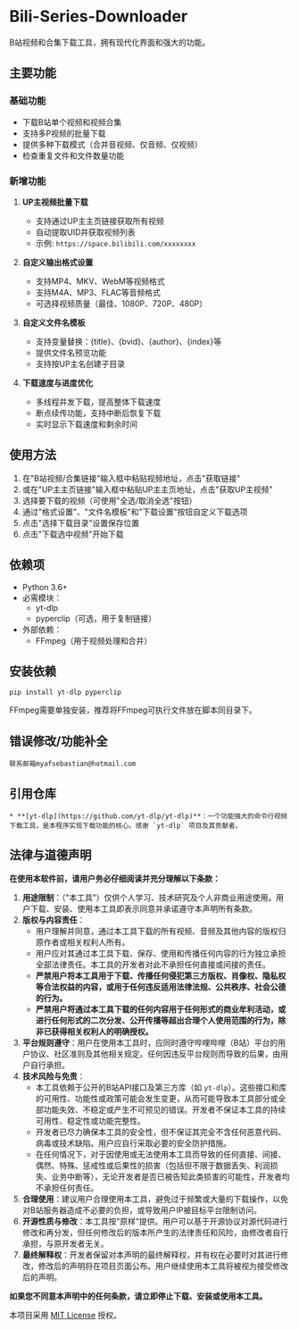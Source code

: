 # Bili-Series-Downloader

B站视频和合集下载工具，拥有现代化界面和强大的功能。

## 主要功能

### 基础功能
- 下载B站单个视频和视频合集
- 支持多P视频的批量下载
- 提供多种下载模式（合并音视频、仅音频、仅视频）
- 检查重复文件和文件数量功能

### 新增功能
1. **UP主视频批量下载**
   - 支持通过UP主主页链接获取所有视频
   - 自动提取UID并获取视频列表
   - 示例: `https://space.bilibili.com/xxxxxxxx`

2. **自定义输出格式设置**
   - 支持MP4、MKV、WebM等视频格式
   - 支持M4A、MP3、FLAC等音频格式
   - 可选择视频质量（最佳、1080P、720P、480P）

3. **自定义文件名模板**
   - 支持变量替换：{title}、{bvid}、{author}、{index}等
   - 提供文件名预览功能
   - 支持按UP主名创建子目录

4. **下载速度与进度优化**
   - 多线程并发下载，提高整体下载速度
   - 断点续传功能，支持中断后恢复下载
   - 实时显示下载速度和剩余时间

## 使用方法

1. 在"B站视频/合集链接"输入框中粘贴视频地址，点击"获取链接"
2. 或在"UP主主页链接"输入框中粘贴UP主主页地址，点击"获取UP主视频"
3. 选择要下载的视频（可使用"全选/取消全选"按钮）
4. 通过"格式设置"、"文件名模板"和"下载设置"按钮自定义下载选项
5. 点击"选择下载目录"设置保存位置
6. 点击"下载选中视频"开始下载

## 依赖项

- Python 3.6+
- 必需模块：
  - yt-dlp
  - pyperclip（可选，用于复制链接）
- 外部依赖：
  - FFmpeg（用于视频处理和合并）

## 安装依赖

```
pip install yt-dlp pyperclip
```

FFmpeg需要单独安装，推荐将FFmpeg可执行文件放在脚本同目录下。

## 错误修改/功能补全
    联系邮箱myafsebastian@hotmail.com

## 引用仓库
    * **[yt-dlp](https://github.com/yt-dlp/yt-dlp)**：一个功能强大的命令行视频下载工具，是本程序实现下载功能的核心。感谢 `yt-dlp` 项目及其贡献者。

## 法律与道德声明
**在使用本软件前，请用户务必仔细阅读并充分理解以下条款：**
1.  **用途限制**：（"本工具"）仅供个人学习、技术研究及个人非商业用途使用。用户下载、安装、使用本工具即表示同意并承诺遵守本声明所有条款。
2.  **版权与内容责任**：
    * 用户理解并同意，通过本工具下载的所有视频、音频及其他内容的版权归原作者或相关权利人所有。
    * 用户应对其通过本工具下载、保存、使用和传播任何内容的行为独立承担全部法律责任。本工具的开发者对此不承担任何直接或间接的责任。
    * **严禁用户将本工具用于下载、传播任何侵犯第三方版权、肖像权、隐私权等合法权益的内容，或用于任何违反适用法律法规、公共秩序、社会公德的行为。**
    * **严禁用户将通过本工具下载的任何内容用于任何形式的商业牟利活动，或进行任何形式的二次分发、公开传播等超出合理个人使用范围的行为，除非已获得相关权利人的明确授权。**
3.  **平台规则遵守**：用户在使用本工具时，应同时遵守哔哩哔哩（B站）平台的用户协议、社区准则及其他相关规定。任何因违反平台规则而导致的后果，由用户自行承担。
4.  **技术风险与免责**：
    * 本工具依赖于公开的B站API接口及第三方库（如 `yt-dlp`）。这些接口和库的可用性、功能性或政策可能会发生变更，从而可能导致本工具部分或全部功能失效、不稳定或产生不可预见的错误。开发者不保证本工具的持续可用性、稳定性或功能完整性。
    * 开发者已尽力确保本工具的安全性，但不保证其完全不含任何恶意代码、病毒或技术缺陷。用户应自行采取必要的安全防护措施。
    * 在任何情况下，对于因使用或无法使用本工具而导致的任何直接、间接、偶然、特殊、惩戒性或后果性的损害（包括但不限于数据丢失、利润损失、业务中断等），无论开发者是否已被告知此类损害的可能性，开发者均不承担任何责任。
5.  **合理使用**：建议用户合理使用本工具，避免过于频繁或大量的下载操作，以免对B站服务器造成不必要的负担，或导致用户IP被目标平台限制访问。
6.  **开源性质与修改**：本工具按"原样"提供。用户可以基于开源协议对源代码进行修改和再分发，但任何修改后的版本所产生的法律责任和风险，由修改者自行承担，与原开发者无关。
7.  **最终解释权**：开发者保留对本声明的最终解释权，并有权在必要时对其进行修改，修改后的声明将在项目页面公布。用户继续使用本工具将被视为接受修改后的声明。

**如果您不同意本声明中的任何条款，请立即停止下载、安装或使用本工具。**

本项目采用 [MIT License](LICENSE) 授权。
